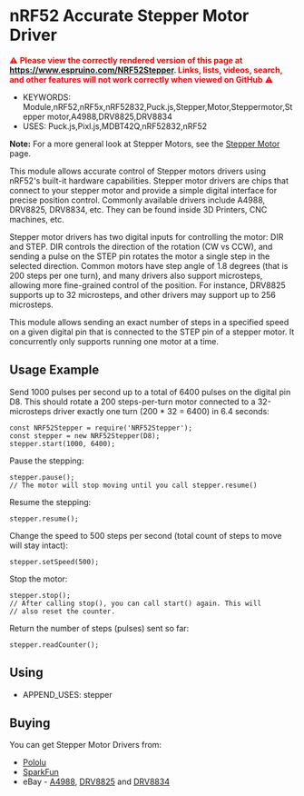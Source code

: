 <!--- Copyright (c) 2018, Uri Shaked. See the file LICENSE for copying permission. -->
nRF52 Accurate Stepper Motor Driver
===================================

<span style="color:red">:warning: **Please view the correctly rendered version of this page at https://www.espruino.com/NRF52Stepper. Links, lists, videos, search, and other features will not work correctly when viewed on GitHub** :warning:</span>

* KEYWORDS: Module,nRF52,nRF5x,nRF52832,Puck.js,Stepper,Motor,Steppermotor,Stepper motor,A4988,DRV8825,DRV8834
* USES: Puck.js,Pixl.js,MDBT42Q,nRF52832,nRF52

**Note:** For a more general look at Stepper Motors, see the [Stepper Motor](/Stepper+Motors) page.

This module allows accurate control of Stepper motors drivers
using nRF52's built-it hardware capabilities. Stepper motor
drivers are chips that connect to your stepper motor and provide a simple digital interface for precise position control. Commonly available drivers include A4988, DRV8825, DRV8834, etc. They can be found inside 3D Printers, CNC machines, etc.

Stepper motor drivers has two digital inputs for controlling the motor: DIR and STEP. DIR controls the direction of the rotation (CW vs CCW), and sending a pulse on the STEP pin rotates the motor a single step in the selected direction. Common motors have step angle of 1.8 degrees (that is 200 steps per one turn), and many drivers also support microsteps, allowing more fine-grained control of the position. For instance, DRV8825 supports up to 32 microsteps, and other drivers may support up to 256 microsteps.

This module allows sending an exact number of steps in a specified speed on a given digital pin that is connected to the STEP pin of a stepper motor. It concurrently only supports running one motor at a time.

Usage Example
-------------

Send 1000 pulses per second up to a total of 6400 pulses on the digital pin D8. This should rotate a 200 steps-per-turn motor
connected to a 32-microsteps driver exactly one turn (200 * 32 = 6400) in 6.4 seconds:

```
const NRF52Stepper = require('NRF52Stepper');
const stepper = new NRF52Stepper(D8);
stepper.start(1000, 6400);
```

Pause the stepping:
```
stepper.pause();
// The motor will stop moving until you call stepper.resume()
```

Resume the stepping:
```
stepper.resume();
```

Change the speed to 500 steps per second (total count of steps to move will stay intact):
```
stepper.setSpeed(500);
```

Stop the motor:
```
stepper.stop();
// After calling stop(), you can call start() again. This will
// also reset the counter.
```

Return the number of steps (pulses) sent so far:
```
stepper.readCounter();
```

Using
-----

* APPEND_USES: stepper

Buying
-----

You can get Stepper Motor Drivers from:

* [Pololu](https://www.pololu.com/category/120/stepper-motor-drivers)
* [SparkFun](https://www.sparkfun.com/categories/334)
* eBay - [A4988](http://www.ebay.com/sch/i.html?_nkw=A4988), [DRV8825](http://www.ebay.com/sch/i.html?_nkw=DRV8825) and [DRV8834](http://www.ebay.com/sch/i.html?_nkw=DRV8834)
